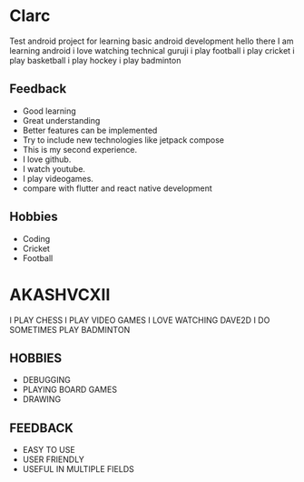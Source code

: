 # Clarc
Test android project for learning basic android development
hello there I am learning android
i love watching technical guruji
i play football
i play cricket
i play basketball
i play  hockey
i play badminton

## Feedback
- Good learning
- Great understanding
- Better features can be implemented
- Try to include new technologies like jetpack compose
- This is my second experience.
- I love github.
- I watch youtube.
- I play videogames.
- compare with flutter and react native development 

## Hobbies
- Coding
- Cricket
- Football


# AKASHVCXII
I PLAY CHESS
I PLAY VIDEO GAMES
I LOVE WATCHING DAVE2D
I DO SOMETIMES PLAY BADMINTON

## HOBBIES
- DEBUGGING
- PLAYING BOARD GAMES
- DRAWING

## FEEDBACK
- EASY TO USE
- USER FRIENDLY
- USEFUL IN MULTIPLE FIELDS
